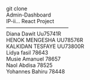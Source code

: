 git clone                                                                                       
Admin-Dashboard                                                                                                                          
IP-ii… React Project                                                                                         
————————————                                                                                                                      
Diana Dawit Uu75741R                                                                                                            
HENOK MENGESHA UU78576R                                                                                                                   
KALKIDAN TESFAYE UU73800R                                                                                                                               
Lidya fasil 78643                                                                                                                                   
Musie  Amanuel 78657                                                                                                                            
Naol Abdisa 78525                                                                                                                                             
Yohannes Bahiru 78448                                                                                                     
